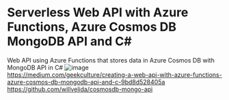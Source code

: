 # Serverless Web API with Azure Functions, Azure Cosmos DB MongoDB API and C#  
Web API using Azure Functions that stores data in Azure Cosmos DB with MongoDB API in C#
![image](https://user-images.githubusercontent.com/13543372/220439853-fd403f14-e65e-4cff-aea3-0e6042cd77bd.png)  
https://medium.com/geekculture/creating-a-web-api-with-azure-functions-azure-cosmos-db-mongodb-api-and-c-9bd8d528405a  
https://github.com/willvelida/cosmosdb-mongo-api
